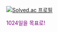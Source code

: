 [![Solved.ac 프로필](http://mazassumnida.wtf/api/v2/generate_badge?boj=berrydelicious)](https://solved.ac/berrydelicious)

<span style="color:purple">1024일을 목표로!</span>
